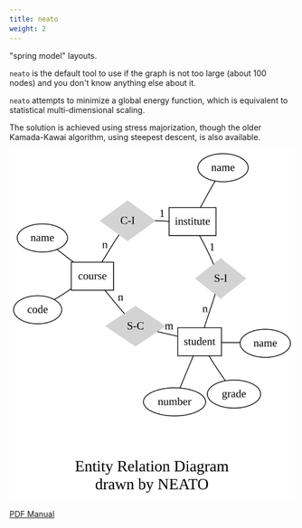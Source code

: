 ```yaml
---
title: neato
weight: 2
---
```

"spring model" layouts.

`neato` is the default tool to use if the graph is not too large (about 100 nodes)
and you don't know anything else about it.

`neato` attempts to minimize a global energy function, which is equivalent to
statistical multi-dimensional scaling.

The solution is achieved using stress majorization, though the older
Kamada-Kawai algorithm, using steepest descent, is also available.

<p style="text-align: center;">
  <a href="/Gallery/undirected/ER.html">
    <img src="/Gallery/undirected/ER.svg">
  </a>
</p>

[PDF Manual](/pdf/dot.1.pdf)

